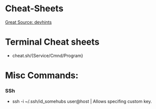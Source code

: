 # Cheat-Sheets

[Great Source: devhints](https://devhints.io/)


# Terminal Cheat sheets
- cheat.sh/{Service/Cmnd/Program}


# Misc Commands:

### SSh
- ssh -i ~/.ssh/id_somehubs user@host | Allows specifing custom key. 
